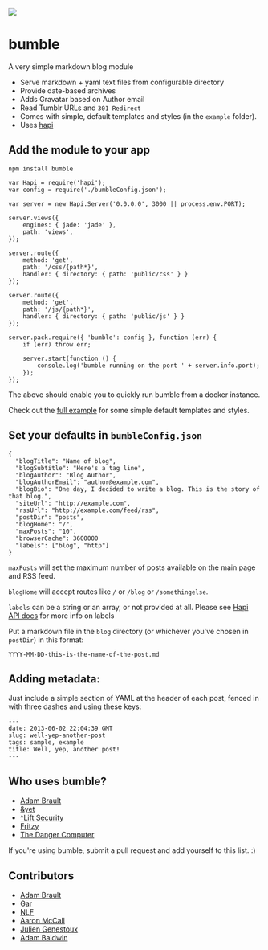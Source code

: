 ![](http://f.cl.ly/items/2P210d0M2B0v3Z3q1R03/bumble.jpg)

bumble
======
A very simple markdown blog module

- Serve markdown + yaml text files from configurable directory 
- Provide date-based archives
- Adds Gravatar based on Author email
- Read Tumblr URLs and ``301 Redirect``
- Comes with simple, default templates and styles (in the ``example`` folder).
- Uses [hapi](http://hapijs.org)

## Add the module to your app

```
npm install bumble
```

```
var Hapi = require('hapi');
var config = require('./bumbleConfig.json');

var server = new Hapi.Server('0.0.0.0', 3000 || process.env.PORT);

server.views({
    engines: { jade: 'jade' },
    path: 'views',
});

server.route({
    method: 'get',
    path: '/css/{path*}',
    handler: { directory: { path: 'public/css' } }
});

server.route({
    method: 'get',
    path: '/js/{path*}',
    handler: { directory: { path: 'public/js' } }
});

server.pack.require({ 'bumble': config }, function (err) {
    if (err) throw err;

    server.start(function () {
        console.log('bumble running on the port ' + server.info.port);
    });
});

```

The above should enable you to quickly run bumble from a docker instance.

Check out the [full example](https://github.com/adambrault/bumble/tree/master/example) for some simple default templates and styles.


## Set your defaults in ``bumbleConfig.json``

```
{
  "blogTitle": "Name of blog",
  "blogSubtitle": "Here's a tag line",
  "blogAuthor": "Blog Author",
  "blogAuthorEmail": "author@example.com",
  "blogBio": "One day, I decided to write a blog. This is the story of that blog.",
  "siteUrl": "http://example.com",
  "rssUrl": "http://example.com/feed/rss",
  "postDir": "posts",
  "blogHome": "/",
  "maxPosts": "10",
  "browserCache": 3600000
  "labels": ["blog", "http"]
}
```

``maxPosts`` will set the maximum number of posts available on the main page and RSS feed.

``blogHome`` will accept routes like ``/`` or ``/blog`` or ``/somethingelse``.

``labels`` can be a string or an array, or not provided at all.  Please see <a href='http://hapijs.com/api/v6.2.0#pluginselectlabels'>Hapi API docs</a> for more info on labels

Put a markdown file in the ``blog`` directory (or whichever you've chosen in ``postDir``) in this format:

```
YYYY-MM-DD-this-is-the-name-of-the-post.md
```

## Adding metadata:

Just include a simple section of YAML at the header of each post, fenced in with three dashes and using these keys:
```
---
date: 2013-06-02 22:04:39 GMT
slug: well-yep-another-post
tags: sample, example
title: Well, yep, another post!
---
```

## Who uses bumble?
- [Adam Brault](http://adambrault.com)
- [&yet](http://blog.andyet.com)
- [^Lift Security](https://blog.liftsecurity.io/)
- [Fritzy](http://gists.fritzy.io/)
- [The Danger Computer](http://danger.computer)

If you're using bumble, submit a pull request and add yourself to this list. :)


## Contributors
- [Adam Brault](//twitter.com/adambrault)
- [Gar](//twitter.com/wraithgar)
- [NLF](//twitter.com/quitlahok)
- [Aaron McCall](//twitter.com/aaronmccall)
- [Julien Genestoux](//twitter.com/julien51)
- [Adam Baldwin](//twitter.com/adam_baldwin)

